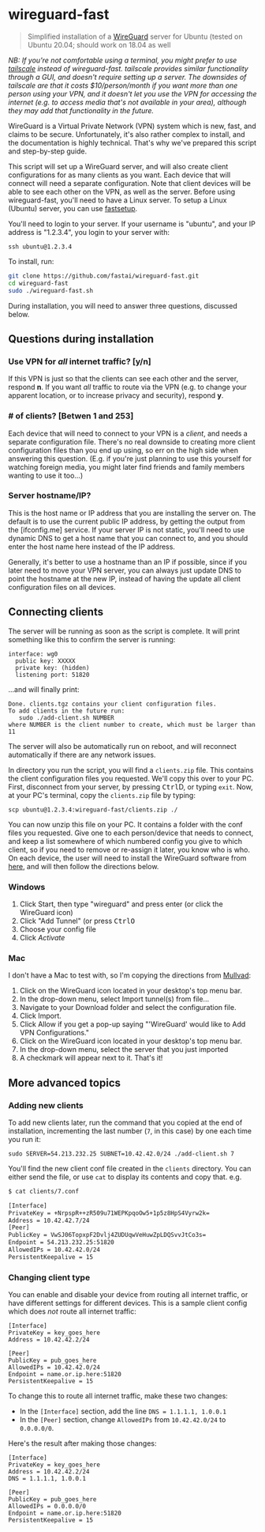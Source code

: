 # wireguard-fast

> Simplified installation of a [WireGuard](https://www.wireguard.com/) server for Ubuntu (tested on Ubuntu 20.04; should work on 18.04 as well

*NB: If you're not comfortable using a terminal, you might prefer to use [tailscale](https://tailscale.com/) instead of wireguard-fast. tailscale provides similar functionality through a GUI, and doesn't require setting up a server. The downsides of tailscale are that it costs $10/person/month if you want more than one person using your VPN, and it doesn't let you use the VPN for accessing the internet (e.g. to access media that's not available in your area), although they may add that functionality in the future.*

WireGuard is a Virtual Private Network (VPN) system which is new, fast, and claims to be secure. Unfortunately, it's also rather complex to install, and the documentation is highly technical. That's why we've prepared this script and step-by-step guide.

This script will set up a WireGuard server, and will also create client configurations for as many clients as you want. Each device that will connect will need a separate configuration. Note that client devices will be able to see each other on the VPN, as well as the server. Before using wireguard-fast, you'll need to have a Linux server. To setup a Linux (Ubuntu) server, you can use [fastsetup](https://github.com/fastai/fastsetup/).

You'll need to login to your server. If your username is "ubuntu", and your IP address is "1.2.3.4", you login to your server with:

    ssh ubuntu@1.2.3.4

To install, run:

```bash
git clone https://github.com/fastai/wireguard-fast.git
cd wireguard-fast
sudo ./wireguard-fast.sh
```

During installation, you will need to answer three questions, discussed below.

## Questions during installation

### Use VPN for *all* internet traffic? [y/n]

If this VPN is just so that the clients can see each other and the server, respond **n**. If you want *all* traffic to route via the VPN (e.g. to change your apparent location, or to increase privacy and security), respond **y**.

### \# of clients? \[Betwen 1 and 253]

Each device that will need to connect to your VPN is a *client*, and needs a separate configuration file. There's no real downside to creating more client configuration files than you end up using, so err on the high side when answering this question. (E.g. if you're just planning to use this yourself for watching foreign media, you might later find friends and family members wanting to use it too...)

### Server hostname/IP?

This is the host name or IP address that you are installing the server on. The default is to use the current public IP address, by getting the output from the [ifconfig.me] service. If your server IP is not static, you'll need to use dynamic DNS to get a host name that you can connect to, and you should enter the host name here instead of the IP address.

Generally, it's better to use a hostname than an IP if possible, since if you later need to move your VPN server, you can always just update DNS to point the hostname at the new IP, instead of having the update all client configuration files on all devices.

## Connecting clients

The server will be running as soon as the script is complete. It will print something like this to confirm the server is running:

```
interface: wg0
  public key: XXXXX
  private key: (hidden)
  listening port: 51820
```

...and will finally print:
```
Done. clients.tgz contains your client configuration files.
To add clients in the future run:
   sudo ./add-client.sh NUMBER
where NUMBER is the client number to create, which must be larger than 11
```

The server will also be automatically run on reboot, and will reconnect automatically if there are any network issues.

In directory you run the script, you will find a `clients.zip` file. This contains the client configuration files you requested. We'll copy this over to your PC. First, disconnect from your server, by pressing <kbd>Ctrl</kbd>D<kbd></kbd>, or typing `exit`. Now, at your PC's terminal, copy the `clients.zip` file by typing:

    scp ubuntu@1.2.3.4:wireguard-fast/clients.zip ./

You can now unzip this file on your PC. It contains a folder with the conf files you requested. Give one to each person/device that needs to connect, and keep a list somewhere of which numbered config you give to which client, so if you need to remove or re-assign it later, you know who is who. On each device, the user will need to install the WireGuard software from [here](https://www.wireguard.com/install/), and will then follow the directions below.

### Windows

1. Click Start, then type "wireguard" and press enter (or click the WireGuard icon)
1. Click "Add Tunnel" (or press <kbd>Ctrl</kbd><kbd>O</kbd>
1. Choose your config file
1. Click *Activate*

### Mac

I don't have a Mac to test with, so I'm copying the directions from [Mullvad](https://mullvad.net/en/help/wireguard-macos-app/):

1. Click on the WireGuard icon located in your desktop's top menu bar.
1. In the drop-down menu, select Import tunnel(s) from file...
1. Navigate to your Download folder and select the configuration file.
1. Click Import.
1. Click Allow if you get a pop-up saying "'WireGuard' would like to Add VPN Configurations."
1. Click on the WireGuard icon located in your desktop's top menu bar.
1. In the drop-down menu, select the server that you just imported
1. A checkmark will appear next to it. That's it!

## More advanced topics

### Adding new clients

To add new clients later, run the command that you copied at the end of installation, incrementing the last number (`7`, in this case) by one each time you run it:

    sudo SERVER=54.213.232.25 SUBNET=10.42.42.0/24 ./add-client.sh 7
    
You'll find the new client conf file created in the `clients` directory. You can either send the file, or use `cat` to display its contents and copy that. e.g.

```bash
$ cat clients/7.conf

[Interface]
PrivateKey = +NrpspR++zR509u71WEPKpqoOw5+1p5z8HpS4Vyrw2k=
Address = 10.42.42.7/24
[Peer]
PublicKey = VwSJ06TopxpF2Dvlj4ZUDUqwVeHuwZpLDQSvvJtCo3s=
Endpoint = 54.213.232.25:51820
AllowedIPs = 10.42.42.0/24
PersistentKeepalive = 15
```

### Changing client type

You can enable and disable your device from routing all internet traffic, or have different settings for different devices. This is a sample client config which does *not* route all internet traffic:

```
[Interface]
PrivateKey = key_goes_here
Address = 10.42.42.2/24

[Peer]
PublicKey = pub_goes_here
AllowedIPs = 10.42.42.0/24
Endpoint = name.or.ip.here:51820
PersistentKeepalive = 15
```

To change this to route all internet traffic, make these two changes:

- In the `[Interface]` section, add the line `DNS = 1.1.1.1, 1.0.0.1`
- In the `[Peer]` section, change `AllowedIPs` from `10.42.42.0/24` to `0.0.0.0/0`.

Here's the result after making those changes:

```
[Interface]
PrivateKey = key_goes_here
Address = 10.42.42.2/24
DNS = 1.1.1.1, 1.0.0.1

[Peer]
PublicKey = pub_goes_here
AllowedIPs = 0.0.0.0/0
Endpoint = name.or.ip.here:51820
PersistentKeepalive = 15
```
